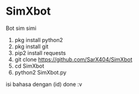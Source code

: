 # SimXbot
Bot sim simi

1. pkg install python2
2. pkg install git
3. pip2 install requests
4. git clone https://github.com/SarX404/SimXbot
5. cd SimXbot
6. python2 SimXbot.py

isi bahasa dengan (id)
done :v
